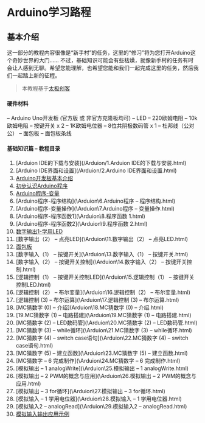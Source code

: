 # Arduino学习路程

## 基本介绍

这一部分的教程内容很像是“新手村”的任务，这里的“修习”将为您打开Arduino这个奇妙世界的大门……
不过，基础知识可能会有些枯燥，就像新手村的任务有时会让人感到无聊。希望您能理解，也希望您能和我们一起完成这里的任务，然后我们一起踏上新的征程。

> 本教程基于[太极创客](https://www.taichi-maker.com)

#### 硬件材料

– Arduino Uno开发板 (官方版 或 非官方克隆板均可)
– LED
– 220欧姆电阻
– 10k欧姆电阻
– 按键开关 x 2
– 1K欧姆电位器
– 8位共阴极数码管 x 1
– 杜邦线（公对公）
– 面包板
– 面包板条线

#### 基础知识篇 – 教程目录

1. [Arduion IDE的下载与安装](/Arduion/1.Arduion IDE的下载与安装.html)
2. [Arduino IDE界面和设置](/Arduion/2.Arduino IDE界面和设置.html)
3. [Arduino开发板基本介绍](/Arduion\3.Arduino开发板基本介绍.html)
4. [初步认识Arduino程序](/Arduion\4.初步认识Arduino程序.html)
5. [Arduino程序-变量](/Arduion\5.Arduino程序-变量.html)
6. [Arduino程序-程序结构](\Arduion\6.Arduino程序 – 程序结构.html)
7. [Arduino程序-变量操作](\Arduion\7.Arduino程序 – 变量操作.html)
8. [Arduino程序-程序函数1](\Arduion\8.程序函数 1.html)
9. [Arduino程序-程序函数2](\Arduion\9.程序函数 2.html)
10. [数字输出1-学用LED](\Arduion\10.数字输出1-学用LED.html)
11. [数字输出（2） – 点亮LED](\Arduion\11.数字输出（2） – 点亮LED.html)
12. [面包板](\Arduion\12.面包板.html)
13. [数字输入（1） – 按键开关](\Arduion\13.数字输入（1） – 按键开关.html)
13. [数字输入（2） – 按键开关控制](\Arduion\14.数字输入（2） – 按键开关控制.html)
13. [逻辑控制（1） – 按键开关控制LED](\Arduion\15.逻辑控制（1） – 按键开关控制LED.html)
13. [逻辑控制（2） – 布尔变量](\Arduion\16.逻辑控制（2） – 布尔变量.html)
13. [逻辑控制 (3) – 布尔运算](\Arduion\17.逻辑控制 (3) – 布尔运算.html)
13. [MC猜数字 (0) – 介绍](Arduion\18.MC猜数字 (0) – 介绍.html)
13. [19.MC猜数字 (1) – 电路搭建](\Arduion\19.MC猜数字 (1) – 电路搭建.html)
13. [MC猜数字 (2) – LED数码管](\Arduion\20.MC猜数字 (2) – LED数码管.html)
13. [MC猜数字 (3) – while循环](\Arduion\21.MC猜数字 (3) – while循环.html)
13. [MC猜数字 (4) – switch case语句](\Arduion\22.MC猜数字 (4) – switch case语句.html)
13. [MC猜数字 (5) – 建立函数](\Arduion\23.MC猜数字 (5) – 建立函数.html)
13. [MC猜数字 – 6 完成制作](\Arduion\24.MC猜数字 – 6 完成制作.html)
13. [模拟输出 – 1 analogWrite](\Arduion\25.模拟输出 – 1 analogWrite.html)
13. [模拟输出 – 2 PWM的概念与应用](\Arduion\26.模拟输出 – 2 PWM的概念与应用.html)
13. [模拟输出 – 3 for循环](\Arduion\27.模拟输出 – 3 for循环.html)
13. [模拟输入 – 1 学用电位器](\Arduion\28.模拟输入 – 1 学用电位器.html)
13. [模拟输入2 – analogRead](\Arduion\29.模拟输入2 – analogRead.html)
13. [模拟输入输出应用示例](\Arduion\30.模拟输入输出应用示例.html)

